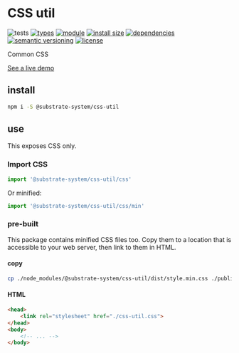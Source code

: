 # CSS util
![tests](https://github.com/substrate-system/css-util/actions/workflows/nodejs.yml/badge.svg)
[![types](https://img.shields.io/npm/types/@substrate-system/css-util?style=flat-square)](README.md)
[![module](https://img.shields.io/badge/module-ESM%2FCJS-blue?style=flat-square)](README.md)
[![install size](https://packagephobia.com/badge?p=@substrate-system/css-util)](https://packagephobia.com/result?p=@substrate-system/css-util)
[![dependencies](https://img.shields.io/badge/dependencies-zero-brightgreen.svg?style=flat-square)](package.json)
[![semantic versioning](https://img.shields.io/badge/semver-2.0.0-blue?logo=semver&style=flat-square)](https://semver.org/)
[![license](https://img.shields.io/badge/license-MIT-brightgreen.svg?style=flat-square)](LICENSE)

Common CSS

[See a live demo](https://substrate-system.github.io/css-util/)

<!-- toc -->

## install

```sh
npm i -S @substrate-system/css-util
```

## use
This exposes CSS only.

### Import CSS

```js
import '@substrate-system/css-util/css'
```

Or minified:
```js
import '@substrate-system/css-util/css/min'
```

### pre-built
This package contains minified CSS files too. Copy them to a location that is
accessible to your web server, then link to them in HTML.

#### copy
```sh
cp ./node_modules/@substrate-system/css-util/dist/style.min.css ./public/css-util.css
```

#### HTML
```html
<head>
    <link rel="stylesheet" href="./css-util.css">
</head>
<body>
    <!-- ... -->
</body>
```
